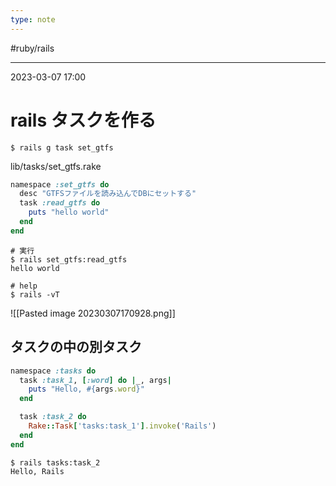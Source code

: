 ```yaml
---
type: note
---
```


#ruby/rails 

---
2023-03-07  17:00

# rails タスクを作る

```shell
$ rails g task set_gtfs
```

lib/tasks/set_gtfs.rake
```ruby
namespace :set_gtfs do
  desc "GTFSファイルを読み込んでDBにセットする"
  task :read_gtfs do
    puts "hello world"
  end
end
```

```shell
# 実行
$ rails set_gtfs:read_gtfs
hello world

# help
$ rails -vT
```

![[Pasted image 20230307170928.png]]


## タスクの中の別タスク

```ruby
namespace :tasks do
  task :task_1, [:word] do |_, args|
    puts "Hello, #{args.word}"
  end

  task :task_2 do
    Rake::Task['tasks:task_1'].invoke('Rails')
  end
end
```

```shell
$ rails tasks:task_2
Hello, Rails
```

